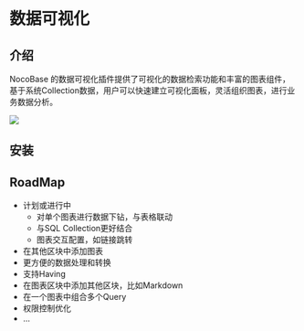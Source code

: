 # 数据可视化

<PluginInfo name="data-visualization"></PluginInfo>

## 介绍

NocoBase 的数据可视化插件提供了可视化的数据检索功能和丰富的图表组件，基于系统Collection数据，用户可以快速建立可视化面板，灵活组织图表，进行业务数据分析。

![](https://static-docs.nocobase.com/51be43d5400d6294f6c20d11009f23c4.png)

## 安装

## RoadMap

- 计划或进行中
  - 对单个图表进行数据下钻，与表格联动
  - 与SQL Collection更好结合
  - 图表交互配置，如链接跳转
- 在其他区块中添加图表
- 更方便的数据处理和转换
- 支持Having
- 在图表区块中添加其他区块，比如Markdown
- 在一个图表中组合多个Query
- 权限控制优化
- ...